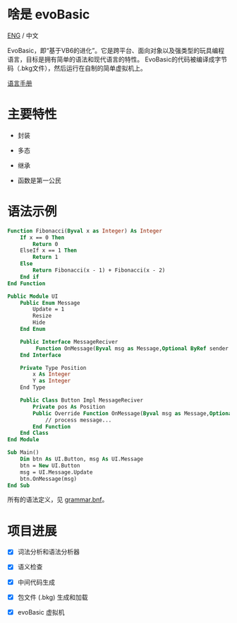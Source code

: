 # 啥是 evoBasic

[ENG](/README.md) / 中文

EvoBasic，即“基于VB6的进化”。它是跨平台、面向对象以及强类型的玩具编程语言，目标是拥有简单的语法和现代语言的特性。
EvoBasic的代码被编译成字节码（.bkg文件），然后运行在自制的简单虚拟机上。

[语言手册](/doc/tutorial.md)

# 主要特性

- 封装

- 多态

- 继承

- 函数是第一公民

# 语法示例

```vb
Function Fibonacci(Byval x as Integer) As Integer
	If x == 0 Then 
		Return 0
	ElseIf x == 1 Then
		Return 1
	Else
		Return Fibonacci(x - 1) + Fibonacci(x - 2)
	End if
End Function
```

```vb
Public Module UI
    Public Enum Message 
        Update = 1
        Resize
        Hide
    End Enum

    Public Interface MessageReciver
         Function OnMessage(Byval msg as Message,Optional ByRef sender as UIObject) As Boolean
    End Interface

    Private Type Position
        x As Integer
        Y as Integer
    End Type

    Public Class Button Impl MessageReciver
        Private pos As Position
        Public Override Function OnMessage(Byval msg as Message,Optional ByRef sender as UIObject) As Boolean
            // process message...
        End Function
    End Class
End Module

Sub Main()
    Dim btn As UI.Button, msg As UI.Message
    btn = New UI.Button
    msg = UI.Message.Update
    btn.OnMessage(msg)
End Sub
```
所有的语法定义，见 [grammar.bnf](/doc/grammar.bnf)。


# 项目进展

- [x] 词法分析和语法分析器
- [x] 语义检查
- [x] 中间代码生成
- [x] 包文件 (.bkg) 生成和加载
- [x] evoBasic 虚拟机

